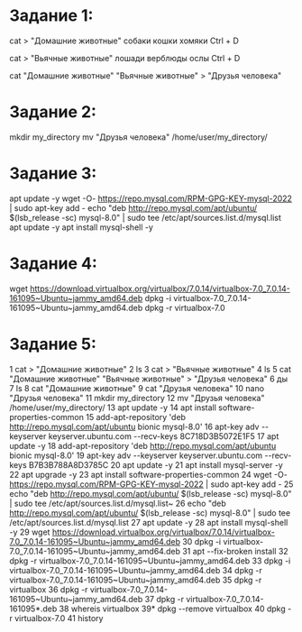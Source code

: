 # Задание 1:

cat > "Домашние животные"
собаки
кошки
хомяки
Ctrl + D

cat > "Вьячные животные"
лошади
верблюды
ослы
Ctrl + D

cat "Домашние животные" "Вьячные животные" > "Друзья человека"

# Задание 2:

mkdir my_directory
mv "Друзья человека" /home/user/my_directory/

# Задание 3:

apt update -y
wget -O- https://repo.mysql.com/RPM-GPG-KEY-mysql-2022 | sudo apt-key add -
echo "deb http://repo.mysql.com/apt/ubuntu/ $(lsb_release -sc) mysql-8.0" | sudo tee /etc/apt/sources.list.d/mysql.list
apt update -y
apt install mysql-shell -y

# Задание 4:

wget https://download.virtualbox.org/virtualbox/7.0.14/virtualbox-7.0_7.0.14-161095~Ubuntu~jammy_amd64.deb
dpkg -i virtualbox-7.0_7.0.14-161095~Ubuntu~jammy_amd64.deb
dpkg -r virtualbox-7.0

# Задание 5:

1  cat > "Домашние животные"
    2  ls
    3  cat > "Вьячные животные"
    4  ls
    5  cat "Домашние животные" "Вьячные животные" > "Друзья человека"
    6  ды
    7  ls
    8  cat "Домашние животные"
    9  cat "Друзья человека"
   10  nano "Друзья человека"
   11  mkdir my_directory
   12  mv "Друзья человека" /home/user/my_directory/
   13  apt update -y
   14  apt install software-properties-common
   15  add-apt-repository 'deb http://repo.mysql.com/apt/ubuntu bionic mysql-8.0'
   16  apt-key adv --keyserver keyserver.ubuntu.com --recv-keys 8C718D3B5072E1F5
   17  apt update -y
   18  add-apt-repository 'deb http://repo.mysql.com/apt/ubuntu bionic mysql-8.0'
   19  apt-key adv --keyserver keyserver.ubuntu.com --recv-keys B7B3B788A8D3785C
   20  apt update -y
   21  apt install mysql-server -y
   22  apt upgrade -y
   23  apt install software-properties-common
   24  wget -O- https://repo.mysql.com/RPM-GPG-KEY-mysql-2022 | sudo apt-key add -
   25  echo "deb http://repo.mysql.com/apt/ubuntu/ $(lsb_release -sc) mysql-8.0" | sudo tee /etc/apt/sources.list.d/mysql.list~
   26  echo "deb http://repo.mysql.com/apt/ubuntu/ $(lsb_release -sc) mysql-8.0" | sudo tee /etc/apt/sources.list.d/mysql.list
   27  apt update -y
   28  apt install mysql-shell -y
   29  wget https://download.virtualbox.org/virtualbox/7.0.14/virtualbox-7.0_7.0.14-161095~Ubuntu~jammy_amd64.deb
   30  dpkg -i virtualbox-7.0_7.0.14-161095~Ubuntu~jammy_amd64.deb 
   31  apt --fix-broken install
   32  dpkg -r virtualbox-7.0_7.0.14-161095~Ubuntu~jammy_amd64.deb 
   33  dpkg -i virtualbox-7.0_7.0.14-161095~Ubuntu~jammy_amd64.deb 
   34  dpkg -r virtualbox-7.0_7.0.14-161095~Ubuntu~jammy_amd64.deb 
   35  dpkg -r virtualbox 
   36  dpkg -r virtualbox-7.0_7.0.14-161095~Ubuntu~jammy_amd64.deb
   37  dpkg -r virtualbox-7.0_7.0.14-161095*.deb
   38  whereis virtualbox
   39* dpkg --remove virtualbox
   40  dpkg -r virtualbox-7.0
   41  history
